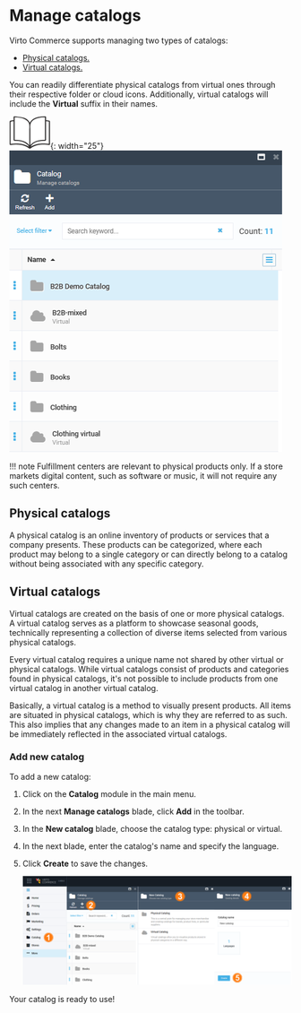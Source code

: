 # Manage catalogs

Virto Commerce supports managing two types of catalogs:

* [Physical catalogs.](add-new-catalog.md#physical-catalogs)
* [Virtual catalogs.](add-new-catalog.md#virtual-catalogs)

You can readily differentiate physical catalogs from virtual ones through their respective folder or cloud icons. Additionally, virtual catalogs will include the **Virtual** suffix in their names.

![Readmore](media/readmore.png){: width="25"} ![Physical vs. Virtual catalogs](media/physical-virtual-catalogs.png)

!!! note
	Fulfillment centers are relevant to physical products only. If a store markets digital content, such as software or music, it will not require any such centers.

## Physical catalogs

A physical catalog is an online inventory of products or services that a company presents. These products can be categorized, where each product may belong to a single category or can directly belong to a catalog without being associated with any specific category.

## Virtual catalogs

Virtual catalogs are created on the basis of one or more physical catalogs. A virtual catalog serves as a platform to showcase seasonal goods, technically representing a collection of diverse items selected from various physical catalogs.

Every virtual catalog requires a unique name not shared by other virtual or physical catalogs. While virtual catalogs consist of products and categories found in physical catalogs, it's not possible to include products from one virtual catalog in another virtual catalog.

Basically, a virtual catalog is a method to visually present products. All items are situated in physical catalogs, which is why they are referred to as such. This also implies that any changes made to an item in a physical catalog will be immediately reflected in the associated virtual catalogs.

### Add new catalog

To add a new catalog:

1. Click on the **Catalog** module in the main menu.
1. In the next **Manage catalogs** blade, click **Add** in the toolbar.  
1. In the **New catalog** blade, choose the catalog type: physical or virtual.
1. In the next blade, enter the catalog's name and specify the language.
1. Click **Create** to save the changes.

	![New catalog](media/add-new-catalog.png)

Your catalog is ready to use!

